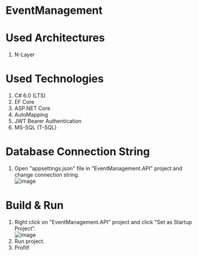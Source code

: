 # EventManagement

# Used Architectures
1. N-Layer

# Used Technologies
1. C# 6.0 (LTS)
2. EF Core
3. ASP.NET Core
4. AutoMapping
5. JWT Bearer Authentication
6. MS-SQL (T-SQL)

# Database Connection String
1. Open "appsettings.json" file in "EventManagement.API" project and change connection string.\
![image](https://user-images.githubusercontent.com/102213694/178032829-b74ed939-3857-4ae6-8bc3-86a4591da91e.png)

# Build & Run
1. Right click on "EventManagement.API" project and click "Set as Startup Project".\
![image](https://user-images.githubusercontent.com/102213694/178032257-95cb5c20-7769-4684-81fb-3a274a27b9d6.png)
2. Run project.
3. Profit!
